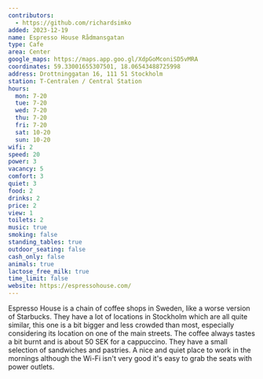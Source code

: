 ```yaml
---
contributors:
  - https://github.com/richardsimko
added: 2023-12-19
name: Espresso House Rådmansgatan
type: Cafe
area: Center
google_maps: https://maps.app.goo.gl/XdpGoMconiSD5vMRA
coordinates: 59.33001655307501, 18.06543488725998
address: Drottninggatan 16, 111 51 Stockholm
station: T-Centralen / Central Station
hours:
  mon: 7-20
  tue: 7-20
  wed: 7-20
  thu: 7-20
  fri: 7-20
  sat: 10-20
  sun: 10-20
wifi: 2
speed: 20
power: 3
vacancy: 5
comfort: 3
quiet: 3
food: 2
drinks: 2
price: 2
view: 1
toilets: 2
music: true
smoking: false
standing_tables: true
outdoor_seating: false
cash_only: false
animals: true
lactose_free_milk: true
time_limit: false
website: https://espressohouse.com/
---
```


Espresso House is a chain of coffee shops in Sweden, like a worse version of Starbucks. They have a lot of locations in Stockholm which are all quite similar, this one is a bit bigger and less crowded than most, especially considering its location on one of the main streets. The coffee always tastes a bit burnt and is about 50 SEK for a cappuccino. They have a small selection of sandwiches and pastries. A nice and quiet place to work in the mornings although the Wi-Fi isn't very good it's easy to grab the seats with power outlets.
